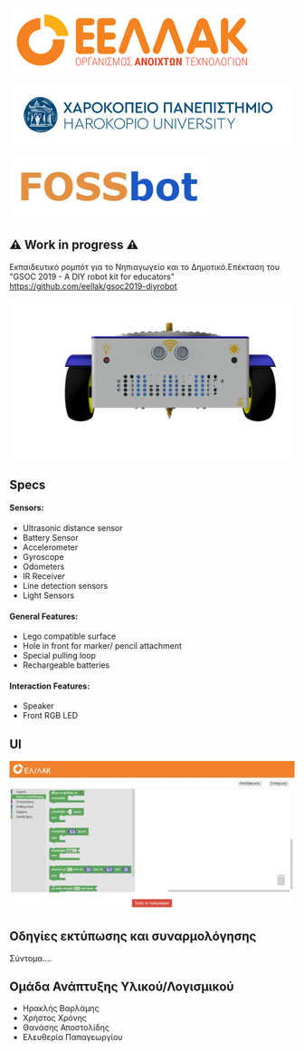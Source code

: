 ![](images/elak.png)

![](images/hua.png)

![](images/fossbot.jpg)

## :warning: Work in progress :warning:

Εκπαιδευτικό ρομπότ για το Νηπιαγωγείο και το Δημοτικό.Επέκταση του "GSOC 2019 - A DIY robot kit for educators" https://github.com/eellak/gsoc2019-diyrobot


![](images/front_pen.png)

## Specs 
#### Sensors:
* Ultrasonic distance sensor
* Battery Sensor
* Accelerometer
* Gyroscope
* Odometers
* IR Receiver
* Line detection sensors
* Light Sensors

#### General Features:
* Lego compatible surface
* Hole in front for marker/ pencil attachment
* Special pulling loop
* Rechargeable batteries

#### Interaction Features:
* Speaker
* Front RGB LED

## UI 

![](images/blockly.jpg)

## Οδηγίες εκτύπωσης και συναρμολόγησης 

Σύντομα.... 

## Ομάδα Ανάπτυξης Υλικού/Λογισμικού
* Ηρακλής Βαρλάμης
* Χρήστος Χρόνης
* Θανάσης Αποστολίδης
* Ελευθερία Παπαγεωργίου

